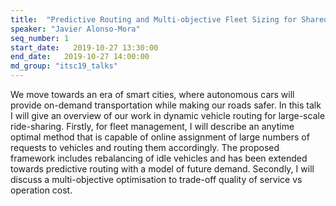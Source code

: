 ```yaml
---
title:  "Predictive Routing and Multi-objective Fleet Sizing for Shared Mobility-on-demand"
speaker: "Javier Alonso-Mora"
seq_number: 1
start_date:   2019-10-27 13:30:00
end_date:   2019-10-27 14:00:00
md_group: "itsc19_talks"
---
```


We move towards an era of smart cities, where autonomous cars will provide on-demand transportation while making our roads safer. In this talk I will give an overview of our work in dynamic vehicle routing for large-scale ride-sharing. Firstly, for fleet management, I will describe an anytime optimal method that is capable of online assignment of large numbers of requests to vehicles and routing them accordingly. The proposed framework includes rebalancing of idle vehicles and has been extended towards predictive routing with a model of future demand. Secondly, I will discuss a multi-objective optimisation to trade-off quality of service vs operation cost.
